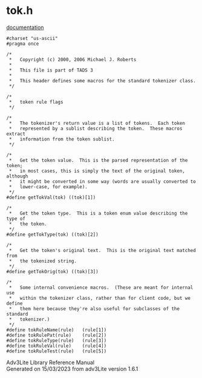 ---
---
# tok.h

[documentation](../file/tok.h.html)

    #charset "us-ascii"
    #pragma once

    /* 
     *   Copyright (c) 2000, 2006 Michael J. Roberts
     *   
     *   This file is part of TADS 3
     *   
     *   This header defines some macros for the standard tokenizer class.  
     */

    /* 
     *   token rule flags 
     */

    /*
     *   The tokenizer's return value is a list of tokens.  Each token
     *   represented by a sublist describing the token.  These macros extract
     *   information from the token sublist.  
     */

    /* 
     *   Get the token value.  This is the parsed representation of the token;
     *   in most cases, this is simply the text of the original token, although
     *   it might be converted in some way (words are usually converted to
     *   lower-case, for example).  
     */
    #define getTokVal(tok) ((tok)[1])

    /*
     *   Get the token type.  This is a token enum value describing the type of
     *   the token. 
     */
    #define getTokType(tok) ((tok)[2])

    /*
     *   Get the token's original text.  This is the original text matched from
     *   the tokenized string. 
     */
    #define getTokOrig(tok) ((tok)[3])

    /*
     *   Some internal convenience macros.  (These are meant for internal use
     *   within the tokenizer class, rather than for client code, but we define
     *   them here because they're also useful for subclasses of the standard
     *   tokenizer.)  
     */
    #define tokRuleName(rule)   (rule[1])
    #define tokRulePat(rule)    (rule[2])
    #define tokRuleType(rule)   (rule[3])
    #define tokRuleVal(rule)    (rule[4])
    #define tokRuleTest(rule)   (rule[5])

<div class="ftr">

Adv3Lite Library Reference Manual  
Generated on 15/03/2023 from adv3Lite version 1.6.1

</div>
